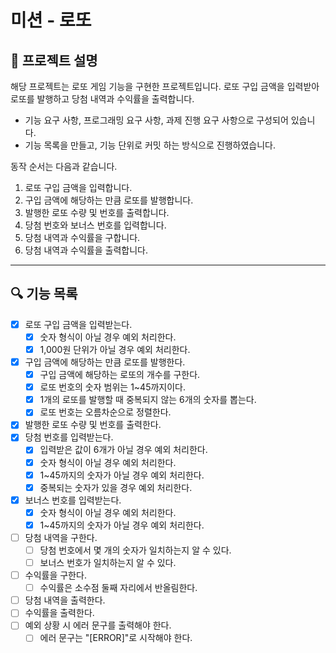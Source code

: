 # 미션 - 로또

## 🚀 프로젝트 설명

해당 프로젝트는 로또 게임 기능을 구현한 프로젝트입니다.
로또 구입 금액을 입력받아 로또를 발행하고 당첨 내역과 수익률을 출력합니다.

- 기능 요구 사항, 프로그래밍 요구 사항, 과제 진행 요구 사항으로 구성되어 있습니다.
- 기능 목록을 만들고, 기능 단위로 커밋 하는 방식으로 진행하였습니다.

동작 순서는 다음과 같습니다.
1. 로또 구입 금액을 입력합니다.
2. 구입 금액에 해당하는 만큼 로또를 발행합니다.
3. 발행한 로또 수량 및 번호를 출력합니다.
4. 당첨 번호와 보너스 번호를 입력합니다.
5. 당첨 내역과 수익률을 구합니다.
6. 당첨 내역과 수익률을 출력합니다.

---

## 🔍 기능 목록

- [x] 로또 구입 금액을 입력받는다.
    - [x] 숫자 형식이 아닐 경우 예외 처리한다. 
    - [x] 1,000원 단위가 아닐 경우 예외 처리한다.
- [x] 구입 금액에 해당하는 만큼 로또를 발행한다.
    - [x] 구입 금액에 해당하는 로또의 개수를 구한다.
    - [x] 로또 번호의 숫자 범위는 1~45까지이다.
    - [x] 1개의 로또를 발행할 때 중복되지 않는 6개의 숫자를 뽑는다.
    - [x] 로또 번호는 오름차순으로 정렬한다.
- [x] 발행한 로또 수량 및 번호를 출력한다.
- [x] 당첨 번호를 입력받는다.
    - [x] 입력받은 값이 6개가 아닐 경우 예외 처리한다.
    - [x] 숫자 형식이 아닐 경우 예외 처리한다.
    - [x] 1~45까지의 숫자가 아닐 경우 예외 처리한다.
    - [x] 중복되는 숫자가 있을 경우 예외 처리한다.
- [x] 보너스 번호를 입력받는다.
    - [x] 숫자 형식이 아닐 경우 예외 처리한다.
    - [x] 1~45까지의 숫자가 아닐 경우 예외 처리한다.
- [ ] 당첨 내역을 구한다.
    - [ ] 당첨 번호에서 몇 개의 숫자가 일치하는지 알 수 있다.
    - [ ] 보너스 번호가 일치하는지 알 수 있다.
- [ ] 수익률을 구한다.
    - [ ] 수익률은 소수점 둘째 자리에서 반올림한다.
- [ ] 당첨 내역을 출력한다.
- [ ] 수익률을 출력한다.
- [ ] 예외 상황 시 에러 문구를 출력해야 한다.
    - [ ] 에러 문구는 "[ERROR]"로 시작해야 한다.
